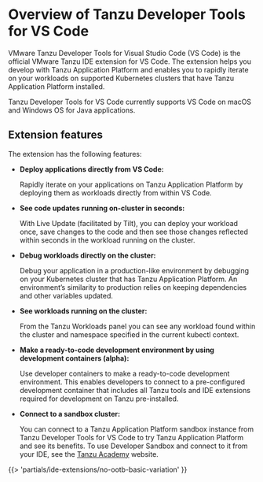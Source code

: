 # Overview of Tanzu Developer Tools for VS Code

VMware Tanzu Developer Tools for Visual Studio Code (VS Code) is the official VMware Tanzu IDE
extension for VS Code. The extension helps you develop with Tanzu Application Platform and enables
you to rapidly iterate on your workloads on supported Kubernetes clusters that have Tanzu
Application Platform installed.

Tanzu Developer Tools for VS Code currently supports VS Code on macOS and Windows OS for Java
applications.

## <a id="extension-features"></a> Extension features

The extension has the following features:

- **Deploy applications directly from VS Code:**

  Rapidly iterate on your applications on Tanzu Application Platform by deploying them as workloads
  directly from within VS Code.

- **See code updates running on-cluster in seconds:**

  With Live Update (facilitated by Tilt), you can deploy your workload once, save changes to the code
  and then see those changes reflected within seconds in the workload running on the cluster.

- **Debug workloads directly on the cluster:**

  Debug your application in a production-like environment by debugging on your Kubernetes cluster
  that has Tanzu Application Platform.
  An environment’s similarity to production relies on keeping dependencies and other variables updated.

- **See workloads running on the cluster:**

  From the Tanzu Workloads panel you can see any workload found within the cluster and namespace
  specified in the current kubectl context.

- **Make a ready-to-code development environment by using development containers (alpha):**

  Use developer containers to make a ready-to-code development environment.
  This enables developers to connect to a pre-configured development container that includes all
  Tanzu tools and IDE extensions required for development on Tanzu pre-installed.

- **Connect to a sandbox cluster:**

  You can connect to a Tanzu Application Platform sandbox instance from
  Tanzu Developer Tools for VS Code to try Tanzu Application Platform and see its benefits.
  To use Developer Sandbox and connect to it from your IDE, see the
  [Tanzu Academy](https://tanzu.academy/guides/developer-sandbox) website.

{{> 'partials/ide-extensions/no-ootb-basic-variation' }}